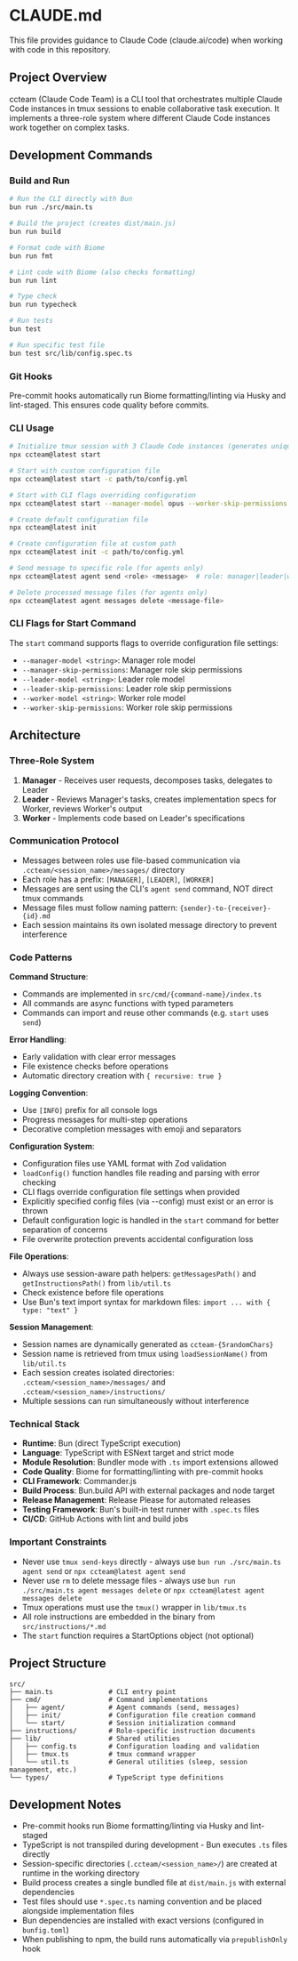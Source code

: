 # CLAUDE.md

This file provides guidance to Claude Code (claude.ai/code) when working with code in this repository.

## Project Overview

ccteam (Claude Code Team) is a CLI tool that orchestrates multiple Claude Code instances in tmux sessions to enable collaborative task execution. It implements a three-role system where different Claude Code instances work together on complex tasks.

## Development Commands

### Build and Run
```bash
# Run the CLI directly with Bun
bun run ./src/main.ts

# Build the project (creates dist/main.js)
bun run build

# Format code with Biome
bun run fmt

# Lint code with Biome (also checks formatting)
bun run lint

# Type check
bun run typecheck

# Run tests
bun test

# Run specific test file
bun test src/lib/config.spec.ts
```

### Git Hooks
Pre-commit hooks automatically run Biome formatting/linting via Husky and lint-staged. This ensures code quality before commits.

### CLI Usage
```bash
# Initialize tmux session with 3 Claude Code instances (generates unique session name)
npx ccteam@latest start

# Start with custom configuration file
npx ccteam@latest start -c path/to/config.yml

# Start with CLI flags overriding configuration
npx ccteam@latest start --manager-model opus --worker-skip-permissions

# Create default configuration file
npx ccteam@latest init

# Create configuration file at custom path
npx ccteam@latest init -c path/to/config.yml

# Send message to specific role (for agents only)
npx ccteam@latest agent send <role> <message>  # role: manager|leader|worker

# Delete processed message files (for agents only)
npx ccteam@latest agent messages delete <message-file>
```

### CLI Flags for Start Command
The `start` command supports flags to override configuration file settings:
- `--manager-model <string>`: Manager role model
- `--manager-skip-permissions`: Manager role skip permissions
- `--leader-model <string>`: Leader role model
- `--leader-skip-permissions`: Leader role skip permissions
- `--worker-model <string>`: Worker role model
- `--worker-skip-permissions`: Worker role skip permissions

## Architecture

### Three-Role System
1. **Manager** - Receives user requests, decomposes tasks, delegates to Leader
2. **Leader** - Reviews Manager's tasks, creates implementation specs for Worker, reviews Worker's output  
3. **Worker** - Implements code based on Leader's specifications

### Communication Protocol
- Messages between roles use file-based communication via `.ccteam/<session_name>/messages/` directory
- Each role has a prefix: `[MANAGER]`, `[LEADER]`, `[WORKER]`
- Messages are sent using the CLI's `agent send` command, NOT direct tmux commands
- Message files must follow naming pattern: `{sender}-to-{receiver}-{id}.md`
- Each session maintains its own isolated message directory to prevent interference

### Code Patterns

**Command Structure**:
- Commands are implemented in `src/cmd/{command-name}/index.ts`
- All commands are async functions with typed parameters
- Commands can import and reuse other commands (e.g. `start` uses `send`)

**Error Handling**:
- Early validation with clear error messages
- File existence checks before operations
- Automatic directory creation with `{ recursive: true }`

**Logging Convention**:
- Use `[INFO]` prefix for all console logs
- Progress messages for multi-step operations
- Decorative completion messages with emoji and separators

**Configuration System**:
- Configuration files use YAML format with Zod validation
- `loadConfig()` function handles file reading and parsing with error checking
- CLI flags override configuration file settings when provided
- Explicitly specified config files (via --config) must exist or an error is thrown
- Default configuration logic is handled in the `start` command for better separation of concerns
- File overwrite protection prevents accidental configuration loss

**File Operations**:
- Always use session-aware path helpers: `getMessagesPath()` and `getInstructionsPath()` from `lib/util.ts`
- Check existence before file operations
- Use Bun's text import syntax for markdown files: `import ... with { type: "text" }`

**Session Management**:
- Session names are dynamically generated as `ccteam-{5randomChars}`
- Session name is retrieved from tmux using `loadSessionName()` from `lib/util.ts`
- Each session creates isolated directories: `.ccteam/<session_name>/messages/` and `.ccteam/<session_name>/instructions/`
- Multiple sessions can run simultaneously without interference

### Technical Stack
- **Runtime**: Bun (direct TypeScript execution)
- **Language**: TypeScript with ESNext target and strict mode
- **Module Resolution**: Bundler mode with `.ts` import extensions allowed
- **Code Quality**: Biome for formatting/linting with pre-commit hooks
- **CLI Framework**: Commander.js
- **Build Process**: Bun.build API with external packages and node target
- **Release Management**: Release Please for automated releases
- **Testing Framework**: Bun's built-in test runner with `.spec.ts` files
- **CI/CD**: GitHub Actions with lint and build jobs

### Important Constraints
- Never use `tmux send-keys` directly - always use `bun run ./src/main.ts agent send` or `npx ccteam@latest agent send`
- Never use `rm` to delete message files - always use `bun run ./src/main.ts agent messages delete` or `npx ccteam@latest agent messages delete`
- Tmux operations must use the `tmux()` wrapper in `lib/tmux.ts`
- All role instructions are embedded in the binary from `src/instructions/*.md`
- The `start` function requires a StartOptions object (not optional)

## Project Structure
```
src/
├── main.ts              # CLI entry point
├── cmd/                 # Command implementations
│   ├── agent/           # Agent commands (send, messages)
│   ├── init/            # Configuration file creation command
│   └── start/           # Session initialization command
├── instructions/        # Role-specific instruction documents
├── lib/                 # Shared utilities
│   ├── config.ts        # Configuration loading and validation
│   ├── tmux.ts          # tmux command wrapper
│   └── util.ts          # General utilities (sleep, session management, etc.)
└── types/               # TypeScript type definitions
```

## Development Notes
- Pre-commit hooks run Biome formatting/linting via Husky and lint-staged
- TypeScript is not transpiled during development - Bun executes `.ts` files directly
- Session-specific directories (`.ccteam/<session_name>/`) are created at runtime in the working directory
- Build process creates a single bundled file at `dist/main.js` with external dependencies
- Test files should use `*.spec.ts` naming convention and be placed alongside implementation files
- Bun dependencies are installed with exact versions (configured in `bunfig.toml`)
- When publishing to npm, the build runs automatically via `prepublishOnly` hook
